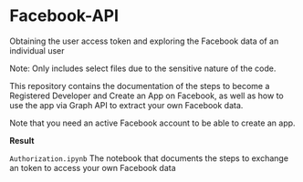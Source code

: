 # Facebook-API
Obtaining the user access token and exploring the Facebook data of an individual user

Note: Only includes select files due to the sensitive nature of the code.

This repository contains the documentation of the steps to become a Registered Developer and Create an App on Facebook, as well as how to use the app via Graph API to extract your own Facebook data. 

Note that you need an active Facebook account to be able to create an app.

**Result**

`Authorization.ipynb` The notebook that documents the steps to exchange an token to access your own Facebook data

